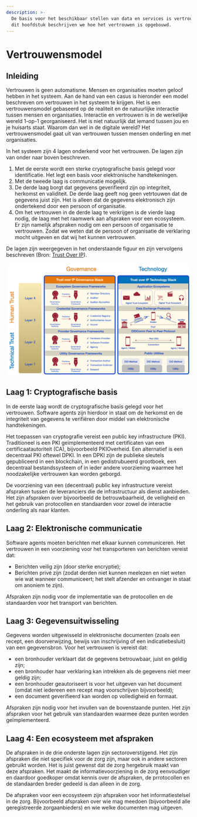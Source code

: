```yaml
---
description: >-
  De basis voor het beschikbaar stellen van data en services is vertrouwen. In
  dit hoofdstuk beschrijven we hoe het vertrouwen is opgebouwd.
---
```


# Vertrouwensmodel

## Inleiding

Vertrouwen is geen automatisme. Mensen en organisaties moeten geloof hebben in het systeem. Aan de hand van een casus is hieronder een model beschreven om vertrouwen in het systeem te krijgen. Het is een vertrouwensmodel gebaseerd op de realiteit en de natuurlijke interactie tussen mensen en organisaties. Interactie en vertrouwen is in de werkelijke wereld 1-op-1 georganiseerd. Het is niet natuurlijk dat iemand tussen jou en je huisarts staat. Waarom dan wel in de digitale wereld? Het vertrouwensmodel gaat uit van vertrouwen tussen mensen onderling en met organisaties.

In het systeem zijn 4 lagen onderkend voor het vertrouwen. De lagen zijn van onder naar boven beschreven.

1. Met de eerste wordt een sterke cryptografische basis gelegd voor identificatie. Het legt een basis voor elektronische handtekeningen.
2. Met de tweede laag is communicatie mogelijk.
3. De derde laag borgt dat gegevens geverifieerd zijn op integriteit, herkomst en validiteit. De derde laag geeft nog geen vetrtouwen dat de gegevens juist zijn. Het is alleen dat de gegevens elektronisch zijn ondertekend door een persoon of organisatie.
4. Om het vertrouwen in de derde laag te verkrijgen is de vierde laag nodig, de laag met het raamwerk aan afspraken voor een ecosysteem. Er zijn namelijk afspraken nodig om een persoon of organisatie te vertrouwen. Zodat we weten dat de persoon of organisatie de verklaring mocht uitgeven en dat wij het kunnen vertrouwen.

De lagen zijn weergegeven in het onderstaande figuur en zijn vervolgens beschreven \(Bron: [Trust Over IP](https://trustoverip.org)\).

![Figuur 1: Lagen van vertrouwen door governance en door techniek](../.gitbook/assets/ToIP-stack-with-quadrant-labels-2020-05-06.png)

## Laag 1: Cryptografische basis

In de eerste laag wordt de cryptografische basis gelegd voor het vertrouwen. Software agents zijn hierdoor in staat om de herkomst en de integriteit van gegevens te verifiëren door middel van elektronische handtekeningen.

Het toepassen van cryptografie vereist een public key infrastructure \(PKI\). Traditioneel is een PKI geïmplementeerd met certificaten van een certificaatautoriteit \(CA\), bijvoorbeeld PKIOverheid. Een alternatief is een decentraal PKI oftewel DPKI. In een DPKI zijn de publieke sleutels gepubliceerd in een blockchain, in een gedistrubueerd grootboek, een decentraal bestandssysteem of in ieder andere voorziening waarmee het noodzakelijke vertrouwen kan worden geborgd.

De voorziening van een \(decentraal\) public key infrastructure vereist afspraken tussen de leveranciers die de infrastructuur als dienst aanbieden. Het zijn afspraken over bijvoorbeeld de betrouwbaarheid, de veiligheid en het gebruik van protocollen en standaarden voor zowel de interactie onderling als naar klanten.

## Laag 2: Elektronische communicatie

Software agents moeten berichten met elkaar kunnen communiceren. Het vertrouwen in een voorziening voor het transporteren van berichten vereist dat:

* Berichten veilig zijn \(door sterke encryptie\);
* Berichten privé zijn \(zodat derden niet kunnen meelezen en niet weten wie wat wanneer communiceert; het stelt afzender en ontvanger in staat om anoniem te zijn\).

Afspraken zijn nodig voor de implementatie van de protocollen en de standaarden voor het transport van berichten.

## Laag 3: Gegevensuitwisseling

Gegevens worden uitgewisseld in elektronische documenten \(zoals een recept, een doorverwijzing, bewijs van inschrijving of een indicatiebesluit\) van een gegevensbron. Voor het vertrouwen is vereist dat:

* een bronhouder verklaart dat de gegevens betrouwbaar, juist en geldig zijn;
* een bronhouder haar verklaring kan intrekken als de gegevens niet meer geldig zijn;
* een bronhouder geautoriseert is voor het uitgeven van het document \(omdat niet iedereen een recept mag voorschrijven bijvoorbeeld\);
* een document geverifieerd kan worden op volledigheid en formaat.

Afspraken zijn nodig voor het invullen van de bovenstaande punten. Het zijn afspraken voor het gebruik van standaarden waarmee deze punten worden geïmplementeerd.

## Laag 4: Een ecosysteem met afspraken

De afspraken in de drie onderste lagen zijn sectoroverstijgend. Het zijn afspraken die niet specifiek voor de zorg zijn, maar ook in andere sectoren gebruikt worden. Het is juist gewenst dat de zorg hergebruik maakt van deze afspraken. Het maakt de informatievoorziening in de zorg eenvoudiger en daardoor goedkoper omdat kennis over de afspraken, de prrotocollen en de standaarden breder gedeeld is dan alleen in de zorg.

De afspraken voor een ecosysteem zijn afspraken voor het informatiestelsel in de zorg. Bijvoorbeeld afspraken over wie mag meedoen \(bijvoorbeeld alle geregistreerde zorgaanbieders\) en wie welke documenten mag uitgeven.

